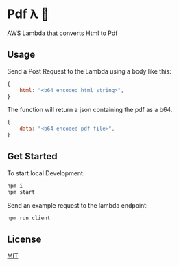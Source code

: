 # Pdf λ 📄

AWS Lambda that converts Html to Pdf

## Usage

Send a Post Request to the Lambda using a body like this:

```javascript
{
    html: "<b64 encoded html string>",
}
```

The function will return a json containing the pdf as a b64.

```javascript
{
    data: "<b64 encoded pdf file>",
}
```

## Get Started

To start local Development:

```bash
npm i
npm start
```

Send an example request to the lambda endpoint:

```bash
npm run client
```

## License

[MIT](https://choosealicense.com/licenses/mit/)

